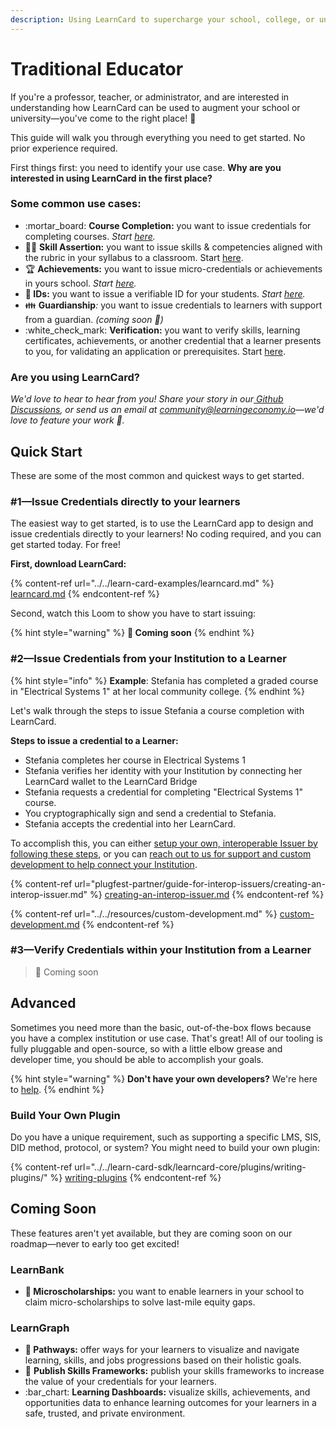 ```yaml
---
description: Using LearnCard to supercharge your school, college, or university!
---
```


# Traditional Educator

If you're a professor, teacher, or administrator, and are interested in understanding how LearnCard can be used to augment your school or university—you've come to the right place! :tada:

This guide will walk you through everything you need to get started. No prior experience required.

First things first: you need to identify your use case. **Why are you interested in using LearnCard in the first place?**&#x20;

### Some common use cases:

* :mortar\_board: **Course Completion:** you want to issue credentials for completing courses. _Start_ [_here_](traditional-educator.md#1-issue-credentials-in-your-community)_._
* 🦸‍♀️ **Skill Assertion:** you want to issue skills & competencies aligned with the rubric in your syllabus to a classroom. Start [here](traditional-educator.md#1-issue-credentials-from-your-institution-to-a-learner).
* &#x20;:trophy: **Achievements:** you want to issue micro-credentials or achievements in yours school. _Start_ [_here_](traditional-educator.md#1-issue-credentials-in-your-community)_._
* &#x20;**🪪 IDs:** you want to issue a verifiable ID for your students. _Start_ [_here_](traditional-educator.md#1-issue-credentials-in-your-community)_._
* :family: **Guardianship**_:_ you want to issue credentials to learners with support from a guardian. _(coming soon 🚧)_
* :white\_check\_mark: **Verification:** you want to verify skills, learning certificates, achievements, or another credential that a learner presents to you, for validating an application or prerequisites. Start [here](traditional-educator.md#2-verify-credentials-within-your-institution-from-a-learner).

### **Are you using LearnCard?**

_We'd love to hear to hear from you! Share your story in our_[ _Github Discussions_](https://github.com/learningeconomy/LearnCard/discussions/categories/show-and-tell)_, or send us an email at_ [_community@learningeconomy.io_](mailto:community@learningeconomy.io)_—we'd love to feature your work 🙌._

## Quick Start

These are some of the most common and quickest ways to get started.&#x20;

### #&#x31;**—Issue Credentials directly to your learners**

The easiest way to get started, is to use the LearnCard app to design and issue credentials directly to your learners! No coding required, and you can get started today. For free!

**First, download LearnCard:**

{% content-ref url="../../learn-card-examples/learncard.md" %}
[learncard.md](../../learn-card-examples/learncard.md)
{% endcontent-ref %}

Second, watch this Loom to show you have to start issuing:

{% hint style="warning" %}
**🚧 Coming soon**
{% endhint %}

### #&#x32;**—Issue Credentials from your Institution to a Learner**

{% hint style="info" %}
**Example**: Stefania has completed a graded course in "Electrical Systems 1" at her local community college.
{% endhint %}

Let's walk through the steps to issue Stefania a course completion with LearnCard.

**Steps to issue a credential to a Learner:**

* Stefania completes her course in Electrical Systems 1
* Stefania verifies her identity with your Institution by connecting her LearnCard wallet to the LearnCard Bridge
* Stefania requests a credential for completing "Electrical Systems 1" course.
* You cryptographically sign and send a credential to Stefania.
* Stefania accepts the credential into her LearnCard.

To accomplish this, you can either [setup your own, interoperable Issuer by following these steps](plugfest-partner/guide-for-interop-issuers/creating-an-interop-issuer.md), or you can [reach out to us for support and custom development to help connect your Institution](../../resources/custom-development.md).

{% content-ref url="plugfest-partner/guide-for-interop-issuers/creating-an-interop-issuer.md" %}
[creating-an-interop-issuer.md](plugfest-partner/guide-for-interop-issuers/creating-an-interop-issuer.md)
{% endcontent-ref %}

{% content-ref url="../../resources/custom-development.md" %}
[custom-development.md](../../resources/custom-development.md)
{% endcontent-ref %}

### **#3—Verify Credentials within your Institution from a Learner**

> 🚧 Coming soon

## Advanced

Sometimes you need more than the basic, out-of-the-box flows because you have a complex institution or use case. That's great! All of our tooling is fully pluggable and open-source, so with a little elbow grease and developer time, you should be able to accomplish your goals.

{% hint style="warning" %}
**Don't have your own developers?** We're here to [help](../../resources/custom-development.md).&#x20;
{% endhint %}

### **Build Your Own Plugin**

Do you have a unique requirement, such as supporting a specific LMS, SIS, DID method, protocol, or system? You might need to build your own plugin:

{% content-ref url="../../learn-card-sdk/learncard-core/plugins/writing-plugins/" %}
[writing-plugins](../../learn-card-sdk/learncard-core/plugins/writing-plugins/)
{% endcontent-ref %}

## Coming Soon

These features aren't yet available, but they are coming soon on our roadmap—never to early too get excited!&#x20;

### LearnBank

* &#x20;**💸  Microscholarships:** you want to enable learners in your school to claim micro-scholarships to solve last-mile equity gaps.

### LearnGraph

* **🥾 Pathways:** offer ways for your learners to visualize and navigate learning, skills, and jobs progressions based on their holistic goals.
* :loudspeaker: **Publish Skills Frameworks:** publish your skills frameworks to increase the value of your credentials for your learners.
* :bar\_chart: **Learning Dashboards:** visualize skills, achievements, and opportunities data to enhance learning outcomes for your learners in a safe, trusted, and private environment.
